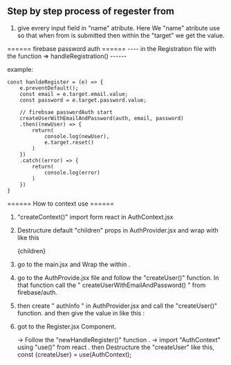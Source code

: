 ## Step by step process of regester from 

1. give evrery input field in "name" atribute. Here We "name" atribute use so that when from is submitted then within the "target" we get the value.  


====== firebase password auth ======
---- in the Registration file with the function => handleRegistration() ------

example: 

    const hanldeRegister = (e) => {
        e.preventDefault();
        const email = e.target.email.value;
        const password = e.target.password.value;

        // firebsae passwordAuth start
        createUserWithEmailAndPassword(auth, email, password)
        .then((newUser) => {
            return(
                console.log(newUser),
                e.target.reset()           
            )
        })
        .catch((error) => {
            return(
                console.log(error)              
            )
        })
    }



====== How to context use ======

1. "createContext()" import form react in AuthContext.jsx
2. Destructure default "children" props in AuthProvider.jsx and wrap with like this 

    <AuthContext>
      {children}
    </AuthContext>


3. go to the main.jsx and Wrap the <RouterProvider> within <AuthProvider></AuthProvider>.

4. go to the AuthProvide.jsx file and follow the "createUser()" function. In that function call the " createUserWithEmailAndPassword() " from firebase/auth. 

5. then create " authInfo " in AuthProvider.jsx and call the "createUser()" function. and then give the value in like this :

    <AuthContext value={authInfo}></AuthContext>

6. got to the Register.jsx Component.

    -> Follow the "newHandleRegister()" function .
    -> import "AuthContext" using "use()" from react . then Destructure the "createUser" like this,  
    const {createUser} = use(AuthContext);